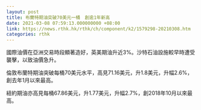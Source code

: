 ```yaml
---
layout: post
title: 布蘭特期油突破70美元一桶　創逾1年新高
date: 2021-03-08 07:59:13.000000000 +08:00
link: https://news.rthk.hk/rthk/ch/component/k2/1579298-20210308.htm
categories: rthk
---
```


國際油價在亞洲交易時段顯著造好，英美期油升近3%。沙特石油設施較早時遭受襲擊，以致油價急升。

倫敦布蘭特期油突破每桶70美元水平，高見71.16美元，升1.8美元，升幅2.6%，創去年1月以來最高。

紐約期油亦高見每桶67.86美元，升1.77美元，升幅2.7%，創2018年10月以來最高。
